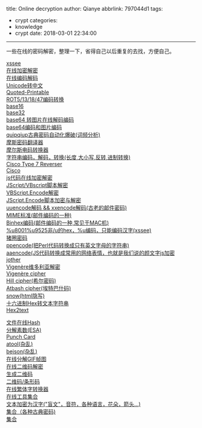 title: Online decryption
author: Qianye
abbrlink: 797044d1
tags:
  - crypt
categories:
  - knowledge
  - crypt
date: 2018-03-01 22:34:00
---
一些在线的密码解密，整理一下，省得自己以后重复的去找，方便自己。

<!-- more -->
[xssee](http://web2hack.org/xssee)</br>
[在线加密解密](http://encode.chahuo.com)</br>
[在线编码解码](http://bianma.911cha.com)</br>
[Unicode转中文](http://www.bejson.com/convert/unicode_chinese)</br>
[Quoted-Printable](http://www.mxcz.net/tools/QuotedPrintable.aspx)</br>
[ROT5/13/18/47编码转换](http://www.qqxiuzi.cn/bianma/ROT5-13-18-47.php)</br>
[base16](http://www.qqxiuzi.cn/bianma/base.php?type=16)</br>
[base32](https://tools.deamwork.com/crypt/decrypt/base32decode.html)</br>
[base64 转图片在线解码编码](http://coolaf.com/tool/imgtob)</br>
[base64编码和图片编码](http://base64.xpcha.com/)</br>
[quipqiup古典密码自动化爆破(词频分析)](http://quipqiup.com/index.php)</br>
[摩斯密码翻译器](http://www.jb51.net/tools/morse.htm)</br>
[摩尔斯电码转换器](http://www.zhongguosou.com/zonghe/moErSiCodeConverter.aspx)</br>
[字符串编码，解码，转换(长度,大小写,反转,进制转换)]()</br>
[Cisco Type 7 Reverser](http://packetlife.net/toolbox/type7)</br>
[Cisco](http://www.ifm.net.nz/cookbooks/passwordcracker.html)</br>
[js代码在线加密解密](https://tool.lu/js/)</br>
[JScript/VBscript脚本解密](http://www.dheart.net/decode/index.php)</br>
[VBScript.Encode解密](http://adophper.com/encode.html)</br>
[JScript.Encode脚本加密与解密]()</br>
[uuencode解码 && xxencode解码(古老的邮件密码)](http://web.chacuo.net/charsetuuencode)</br>
[MIME标准(邮件编码的一种)](http://dogmamix.com/MimeHeadersDecoder/)</br>
[Binhex编码(邮件编码的一种,常见于MAC机)]()</br>
[%u8001%u9525非/u的hex，%u编码，只能编码汉字(xssee)](http://web.chacuo.net/charsetescape)</br>
[猪圈密码](http://www.simonsingh.net/The_Black_Chamber/pigpen.html)</br>
[ppencode(把Perl代码转换成只有英文字母的字符串)](http://namazu.org/~takesako/ppencode/demo.html)</br>
[aaencode(JS代码转换成常用的网络表情，也就是我们说的颜文字js加密](http://utf-8.jp/public/aaencode.html)</br>
[jother](http://tmxk.org/jother/)</br>
[Vigenère维多利亚解密](https://www.guballa.de/vigenere-solver)</br>
[Vigenère cipher](http://planetcalc.com/2468/)</br>
[Hill cipher(希尔密码)](http://planetcalc.com/3327/)</br>
[Atbash cipher(埃特巴什码)](http://planetcalc.com/4647/)</br>
[snow(html隐写)](http://fog.misty.com/perry/ccs/snow/snow/snow.html)</br>
[十六进制Hex转文本字符串](http://www.bejson.com/convert/ox2str/)</br>
[Hex2text](http://www.convertstring.com/EncodeDecode/HexDecode)</br>

[文件在线Hash](http://www.atool.org/file_hash.php)</br>
[分解素数(ESA)](http://www.factordb.com/index.php)</br>
[Punch Card](http://www.kloth.net/services/cardpunch.php)</br>
[atool(杂乱)](http://www.atool.org)</br>
[bejson(杂乱)](http://www.bejson.com)</br>
[在线分解GIF帧图](http://zh.bloggif.com/gif-extract)</br>
[在线二维码解密](http://jiema.wwei.cn/)</br>
[生成二维码](http://www.wwei.cn/)</br>
[二维码/条形码](https://online-barcode-reader.inliteresearch.com/)</br>
[在线繁体字转换器](http://www.aies.cn)</br>
[在线工具集合](http://tomeko.net/online_tools/)</br>
[文本加密为汉字("盲文"，音符，各种语言，花朵，箭头...)](http://www.qqxiuzi.cn/bianma/wenbenjiami.php)</br>
[集合（各种古典密码)](http://rumkin.com/tools/cipher/)</br>
[集合](http://www.qqxiuzi.cn/daohang.htm)</br>